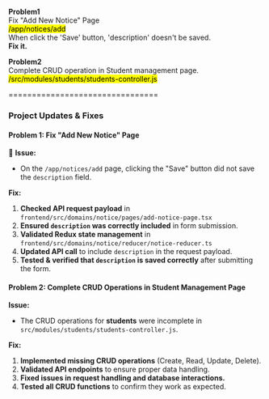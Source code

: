 
**Problem1** \
Fix "Add New Notice" Page \
<mark>/app/notices/add</mark> \
When click the 'Save' button, 'description' doesn't be saved. \
<b>Fix it.</b>

**Problem2** \
Complete CRUD operation in Student management page. \
<mark>/src/modules/students/students-controller.js</mark>

================================

### **Project Updates & Fixes**  

#### **Problem 1: Fix "Add New Notice" Page**  
📌 **Issue:**  
- On the `/app/notices/add` page, clicking the "Save" button did not save the `description` field.  

**Fix:**  
1. **Checked API request payload** in `frontend/src/domains/notice/pages/add-notice-page.tsx`  
2. **Ensured `description` was correctly included** in form submission.  
3. **Validated Redux state management** in `frontend/src/domains/notice/reducer/notice-reducer.ts`  
4. **Updated API call** to include `description` in the request payload.  
5. **Tested & verified that `description` is saved correctly** after submitting the form.  

#### **Problem 2: Complete CRUD Operations in Student Management Page**  
**Issue:**  
- The CRUD operations for **students** were incomplete in `src/modules/students/students-controller.js`.  

**Fix:**  
1. **Implemented missing CRUD operations** (Create, Read, Update, Delete).  
2. **Validated API endpoints** to ensure proper data handling.  
3. **Fixed issues in request handling and database interactions.**  
4. **Tested all CRUD functions** to confirm they work as expected.  